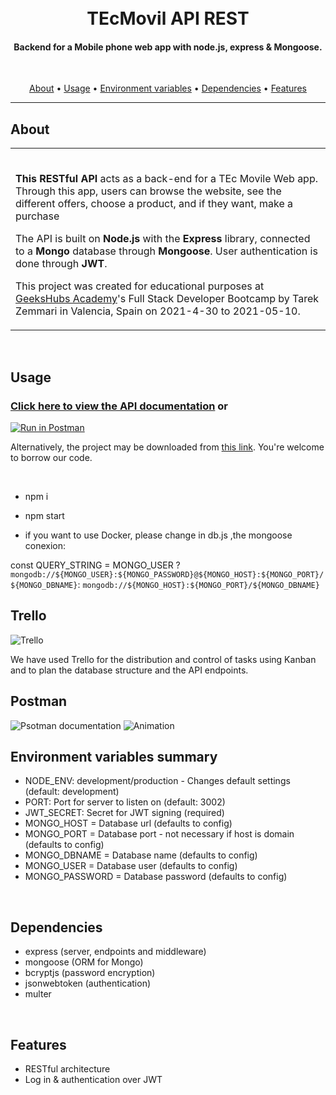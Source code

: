 <h1 align="center">
  <br>TEcMovil API REST
</h1>

<h4 align="center">Backend for a Mobile phone web app with node.js, express & Mongoose.</h4>

<br>
<p align="center">
  <a href="#about">About</a> •
  <a href="#usage">Usage</a> •
  <a href="#environment">Environment variables</a> •
  <a href="#dependencies">Dependencies</a> •
  <a href="#features">Features</a>
</p>

---

## About

<table>
<tr>
<td>
<br>

**This RESTful API** acts as a back-end for a TEc Movile Web app. Through this app, users can browse the website, see the different offers, choose a product, and if they want, make a purchase

The API is built on <b>Node.js</b> with the <b>Express</b> library, connected to a <b>Mongo</b> database through <b>Mongoose</b>. User authentication is done through <b>JWT</b>.

This project was created for educational purposes at <a href="https://geekshubsacademy.com/">GeeksHubs Academy</a>'s Full Stack Developer Bootcamp by Tarek Zemmari in Valencia, Spain on 2021-4-30 to 2021-05-10.


</td>
</tr>
</table>
<br>

## Usage



### <b>[Click here to view the API documentation](https://documenter.getpostman.com/view/14551935/TzRNEpuz)</b> or

[![Run in Postman](https://run.pstmn.io/button.svg)](https://app.getpostman.com/run-collection/e7eb70030ba882a484c1)

Alternatively, the project may be downloaded from <a href="https://github.com/T-zemmari/Backend_Projecto_Final/archive/refs/heads/main.zip">this link</a>. You're welcome to borrow our code.

<br>

* npm i
* npm start

* if you want to use Docker, please change in db.js ,the mongoose conexion:

 const QUERY_STRING = MONGO_USER ? 
 `mongodb://${MONGO_USER}:${MONGO_PASSWORD}@${MONGO_HOST}:${MONGO_PORT}/${MONGO_DBNAME}`:
 `mongodb://${MONGO_HOST}:${MONGO_PORT}/${MONGO_DBNAME}`

<div id="environment"></div>

##  Trello


![Trello](https://user-images.githubusercontent.com/76817211/116979811-bcbd7600-acc5-11eb-981e-6a595c41610b.gif)



We have used Trello for the distribution and control of tasks using Kanban and to plan the database structure and the API endpoints.

##  Postman

![Psotman documentation](https://user-images.githubusercontent.com/76817211/116979107-e033f100-acc4-11eb-86ad-fb39db08b5dd.gif)
![Animation](https://user-images.githubusercontent.com/76817211/116979120-e32ee180-acc4-11eb-9351-e9690ffde454.gif)

## Environment variables summary


* NODE_ENV: development/production - Changes default settings (default: development)
* PORT: Port for server to listen on (default: 3002)
* JWT_SECRET: Secret for JWT signing (required)
* MONGO_HOST = Database url (defaults to config)
* MONGO_PORT = Database port - not necessary if host is domain (defaults to config)
* MONGO_DBNAME = Database name (defaults to config)
* MONGO_USER = Database user (defaults to config)
* MONGO_PASSWORD = Database password (defaults to config)


<br>

## Dependencies

* express (server, endpoints and middleware)
* mongoose (ORM for Mongo)
* bcryptjs (password encryption)
* jsonwebtoken (authentication)
* multer

<br>

## Features

* RESTful architecture
* Log in & authentication over JWT


<br>